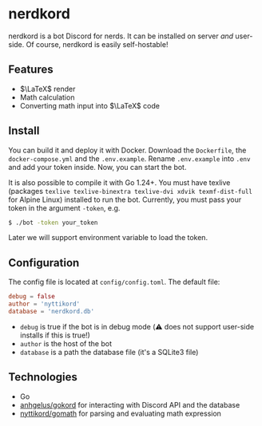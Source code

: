 # nerdkord

nerdkord is a bot Discord for nerds.
It can be installed on server *and* user-side.
Of course, nerdkord is easily self-hostable!

## Features

- $\LaTeX$ render
- Math calculation
- Converting math input into $\LaTeX$ code

## Install

You can build it and deploy it with Docker.
Download the `Dockerfile`, the `docker-compose.yml` and the `.env.example`.
Rename `.env.example` into `.env` and add your token inside.
Now, you can start the bot.

It is also possible to compile it with Go 1.24+.
You must have texlive (packages `texlive texlive-binextra texlive-dvi xdvik texmf-dist-full` for Alpine Linux) installed
to run the bot.
Currently, you must pass your token in the argument `-token`, e.g.
```bash
$ ./bot -token your_token
```
Later we will support environment variable to load the token.

## Configuration

The config file is located at `config/config.toml`.
The default file:
```toml
debug = false
author = 'nyttikord'
database = 'nerdkord.db'
```
- `debug` is true if the bot is in debug mode (:warning: does not support user-side installs if this is true!)
- `author` is the host of the bot
- `database` is a path the database file (it's a SQLite3 file)

## Technologies

- Go
- [anhgelus/gokord](https://github.com/anhgelus/gokord) for interacting with Discord API and the database
- [nyttikord/gomath](https://github.com/nyttikord/gomath) for parsing and evaluating math expression